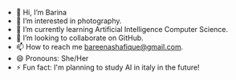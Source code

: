- 👋 Hi, I’m Barina
- 👀 I’m interested in photography.
- 🌱 I’m currently learning Artificial Intelligence Computer Science.
- 💞️ I’m looking to collaborate on GitHub.
- 📫 How to reach me bareenashafique@gmail.com.
- 😄 Pronouns: She/Her
- ⚡ Fun fact: I'm planning to study AI in italy in the future!

<!---
Barina009/Barina009 is a ✨ special ✨ repository because it's where I share my projects and interests,includiing AI and programming.
You can click the Preview link to take a look at your changes.
--->
